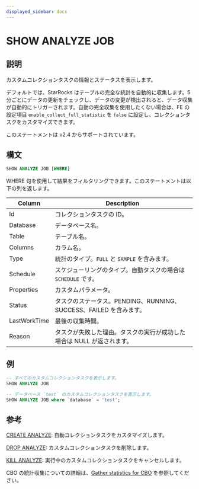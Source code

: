 ```yaml
---
displayed_sidebar: docs
---
```


# SHOW ANALYZE JOB

## 説明

カスタムコレクションタスクの情報とステータスを表示します。

デフォルトでは、StarRocks はテーブルの完全な統計を自動的に収集します。5 分ごとにデータの更新をチェックし、データの変更が検出されると、データ収集が自動的にトリガーされます。自動の完全収集を使用したくない場合は、FE の設定項目 `enable_collect_full_statistic` を `false` に設定し、コレクションタスクをカスタマイズできます。

このステートメントは v2.4 からサポートされています。

## 構文

```SQL
SHOW ANALYZE JOB [WHERE]
```

WHERE 句を使用して結果をフィルタリングできます。このステートメントは以下の列を返します。

| **Column**   | **Description**                                              |
| ------------ | ------------------------------------------------------------ |
| Id           | コレクションタスクの ID。                                    |
| Database     | データベース名。                                             |
| Table        | テーブル名。                                                 |
| Columns      | カラム名。                                                   |
| Type         | 統計のタイプ。`FULL` と `SAMPLE` を含みます。                |
| Schedule     | スケジューリングのタイプ。自動タスクの場合は `SCHEDULE` です。|
| Properties   | カスタムパラメータ。                                         |
| Status       | タスクのステータス。PENDING、RUNNING、SUCCESS、FAILED を含みます。|
| LastWorkTime | 最後の収集時間。                                             |
| Reason       | タスクが失敗した理由。タスクの実行が成功した場合は NULL が返されます。|

## 例

```SQL
-- すべてのカスタムコレクションタスクを表示します。
SHOW ANALYZE JOB

-- データベース `test` のカスタムコレクションタスクを表示します。
SHOW ANALYZE JOB where `database` = 'test';
```

## 参考

[CREATE ANALYZE](CREATE_ANALYZE.md): 自動コレクションタスクをカスタマイズします。

[DROP ANALYZE](DROP_ANALYZE.md): カスタムコレクションタスクを削除します。

[KILL ANALYZE](KILL_ANALYZE.md): 実行中のカスタムコレクションタスクをキャンセルします。

CBO の統計収集についての詳細は、[Gather statistics for CBO](../../../using_starrocks/Cost_based_optimizer.md) を参照してください。